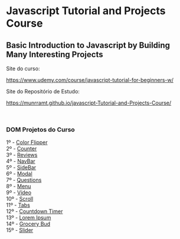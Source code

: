 # Javascript Tutorial and Projects Course
##  Basic Introduction to Javascript by Building Many Interesting Projects 

Site do curso:

https://www.udemy.com/course/javascript-tutorial-for-beginners-w/

Site do Repositório de Estudo:

https://munrramt.github.io/javascript-Tutorial-and-Projects-Course/

<br>

### DOM Projetos do Curso

1º - [Color Flipper](https://munrramt.github.io/javascript-Tutorial-and-Projects-Course/tree/master/secao-06/1-color-flipper/minhaSolucao/index.html)<br>
2º - [Counter](https://munrramt.github.io/javascript-Tutorial-and-Projects-Course/tree/master/secao-06/2-counter/minhaSolucao/index.html)<br>
3º - [Reviews](https://munrramt.github.io/javascript-Tutorial-and-Projects-Course/tree/master/secao-06/3-reviews/minhaSolucao/index.html)<br>
4º - [NavBar](https://munrramt.github.io/javascript-Tutorial-and-Projects-Course/tree/master/secao-06/4-navbar/minhaSolucaoindex.html)<br>
5º - [SideBar](https://munrramt.github.io/javascript-Tutorial-and-Projects-Course/tree/master/secao-06/5-sidebar/minhaSolucao/index.html)<br>
6º - [Modal](https://munrramt.github.io/javascript-Tutorial-and-Projects-Course/tree/master/secao-06/6-modal/minhaSolucao/index.html)<br>
7º - [Questions](https://munrramt.github.io/javascript-Tutorial-and-Projects-Course/tree/master/secao-06/7-questions/minhaSolucao/index.html)<br>
8º - [Menu](https://munrramt.github.io/javascript-Tutorial-and-Projects-Course/tree/master/secao-06/8-menu/minhaSolucao/index.html)<br>
9º - [Vídeo](https://munrramt.github.io/javascript-Tutorial-and-Projects-Course/tree/master/secao-06/9-video/minhaSolucao/index.html)<br>
10º - [Scroll](https://munrramt.github.io/javascript-Tutorial-and-Projects-Course/tree/master/secao-06/10-scroll/minhaSolucaoindex.html)<br>
11º - [Tabs](https://munrramt.github.io/javascript-Tutorial-and-Projects-Course/tree/master/secao-06/11-tabs/minhaSolucao/index.html)<br>
12º - [Countdown Timer](https://munrramt.github.io/javascript-Tutorial-and-Projects-Course/tree/master/secao-06/12-countdown-timer/minhaSolucao/index.html)<br>
13º - [Lorem Ipsum](https://munrramt.github.io/javascript-Tutorial-and-Projects-Course/tree/master/secao-06/13-lorem-ipsum/minhaSolucao/index.html)<br>
14º - [Grocery Bud](https://munrramt.github.io/javascript-Tutorial-and-Projects-Course/tree/master/secao-06/14-grocery-bud/minhaSolucao/index.html)<br>
15º - [Slider](https://munrramt.github.io/javascript-Tutorial-and-Projects-Course/tree/master/secao-06/15-slider/minhaSolucao/index.html)<br>
